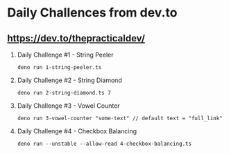 # Daily Challences from dev.to

## https://dev.to/thepracticaldev/

1. Daily Challenge #1 - String Peeler

   `deno run 1-string-peeler.ts`

2. Daily Challenge #2 - String Diamond

   `deno run 2-string-diamond.ts 7`

3. Daily Challenge #3 - Vowel Counter

   `deno run 3-vowel-counter "some-text" // default text = "full_link"`

4. Daily Challenge #4 - Checkbox Balancing

   `deno run --unstable --allow-read 4-checkbox-balancing.ts`
